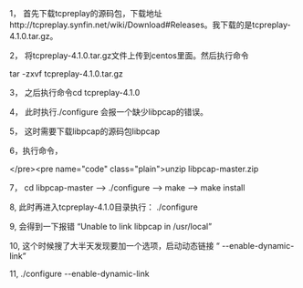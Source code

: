 1， 首先下载tcpreplay的源码包，下载地址http://tcpreplay.synfin.net/wiki/Download\#Releases。我下载的是tcpreplay-4.1.0.tar.gz。

2， 将tcpreplay-4.1.0.tar.gz文件上传到centos里面。然后执行命令

tar -zxvf tcpreplay-4.1.0.tar.gz

3， 之后执行命令cd tcpreplay-4.1.0

4， 此时执行./configure 会报一个缺少libpcap的错误。

5， 这时需要下载libpcap的源码包libpcap

6，执行命令，

&lt;/pre&gt;&lt;pre name="code" class="plain"&gt;unzip libpcap-master.zip

7， cd libpcap-master  --&gt; ./configure  --&gt; make --&gt; make install

8,  此时再进入tcpreplay-4.1.0目录执行： ./configure

9,  会得到一下报错 “Unable to link libpcap in /usr/local”

10, 这个时候搜了大半天发现要加一个选项，启动动态链接 “ --enable-dynamic-link”

11, ./configure --enable-dynamic-link

